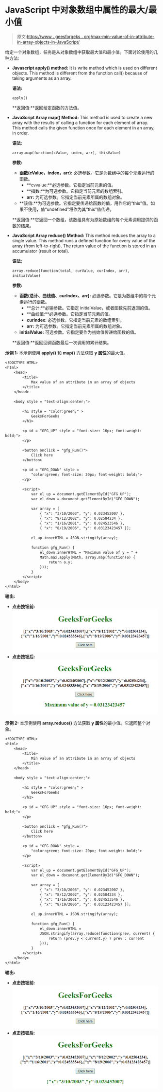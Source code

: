 # JavaScript 中对象数组中属性的最大/最小值

> 原文:[https://www . geesforgeks . org/max-min-value-of-in-attribute-in-array-objects-in-JavaScript/](https://www.geeksforgeeks.org/max-min-value-of-an-attribute-in-an-array-of-objects-in-javascript/)

给定一个对象数组，任务是从对象数组中获取最大值和最小值。下面讨论使用的几种方法:

*   **Javascript apply() method:** It is write method which is used on different objects. This method is different from the function call() because of taking arguments as an array.

    **语法:**

    ```
    apply()
    ```

    **返回值:**返回给定函数的方法值。

*   **JavaScript Array map() Method:** This method is used to create a new array with the results of calling a function for each element of array. This method calls the given function once for each element in an array, in order.

    **语法:**

    ```
    array.map(function(cValue, index, arr), thisValue)
    ```

    **参数:**

    *   **函数(cValue，index，arr):** 必选参数。它是为数组中的每个元素运行的函数。
        *   **cvvalue:**必选参数。它指定当前元素的值。
        *   **指数:**为可选参数。它指定当前元素的数组索引。
        *   **arr:** 为可选参数。它指定当前元素所属的数组对象。
    *   **该值:**为可选参数。它指定要传递给函数的值，用作它的“this”值。如果不使用，值“undefined”将作为其“this”值传递。

    **返回值:**它返回一个数组，该数组具有为原始数组的每个元素调用提供的函数的结果。

*   **JavaScript Array reduce() Method:** This method reduces the array to a single value. This method runs a defined function for every value of the array (from left-to-right). The return value of the function is stored in an accumulator (result or total).

    **语法:**

    ```
    array.reduce(function(total, curValue, curIndex, arr), initialValue)

    ```

    **参数:**

    *   **函数(总计、曲线值、curIndex、arr):** 必选参数。它是为数组中的每个元素运行的函数。
        *   **总计:**必输参数。它指定 initialValue，或者函数先前返回的值。
        *   **曲线值:**必选参数。它指定当前元素的值。
        *   **curIndex:** 必选参数。它指定当前元素的数组索引。
        *   **arr:** 为可选参数。它指定当前元素所属的数组对象。
    *   **initialValue:** 可选参数。它指定要作为初始值传递给函数的值。

    **返回值:**返回回调函数最后一次调用的累计结果。

**示例 1:** 本示例使用 **apply()** 和 **map()** 方法获取 **y 属性**的最大值。

```
<!DOCTYPE HTML> 
<html> 
    <head> 
        <title> 
            Max value of an attribute in an array of objects
        </title>
    </head> 

    <body style = "text-align:center;"> 

        <h1 style = "color:green;" > 
            GeeksForGeeks 
        </h1> 

        <p id = "GFG_UP" style = "font-size: 16px; font-weight: bold;">
        </p>

        <button onclick = "gfg_Run()"> 
            Click here
        </button>

        <p id = "GFG_DOWN" style = 
            "color:green; font-size: 20px; font-weight: bold;">
        </p>

        <script>
            var el_up = document.getElementById("GFG_UP");
            var el_down = document.getElementById("GFG_DOWN");

            var array = [
                { "x": "3/10/2003", "y": 0.023452007 }, 
                { "x": "8/12/2002", "y": 0.02504234 }, 
                { "x": "1/16/2001", "y": 0.024533546 },
                { "x": "8/19/2006", "y": 0.03123423457 }];

            el_up.innerHTML = JSON.stringify(array);

            function gfg_Run() {
                el_down.innerHTML = "Maximum value of y = " + 
                Math.max.apply(Math, array.map(function(o) {
                    return o.y; 
                }));
            }         
        </script> 
    </body> 
</html>                    
```

**输出:**

*   **点击按钮前:**
    ![](img/e977057992dac769b23a187719950fed.png)
*   **点击按钮后:**
    ![](img/fab1469de2dac8d205b8be970883d5eb.png)

**示例 2:** 本示例使用 **array.reduce()** 方法获取 **y 属性**的最小值。它返回整个对象。

```
<!DOCTYPE HTML> 
<html> 
    <head> 
        <title> 
            Min value of an attribute in an array of objects
        </title>
    </head> 

    <body style = "text-align:center;"> 

        <h1 style = "color:green;" > 
            GeeksForGeeks 
        </h1> 

        <p id = "GFG_UP" style = "font-size: 16px; font-weight: bold;">
        </p>

        <button onclick = "gfg_Run()"> 
            Click here
        </button>

        <p id = "GFG_DOWN" style = 
            "color:green; font-size: 20px; font-weight: bold;">
        </p>

        <script>
            var el_up = document.getElementById("GFG_UP");
            var el_down = document.getElementById("GFG_DOWN");

            var array = [
                { "x": "3/10/2003", "y": 0.023452007 }, 
                { "x": "8/12/2002", "y": 0.02504234 }, 
                { "x": "1/16/2001", "y": 0.024533546 }, 
                { "x": "8/19/2006", "y": 0.03123423457 }];

            el_up.innerHTML = JSON.stringify(array);

            function gfg_Run() {
                el_down.innerHTML = 
                JSON.stringify(array.reduce(function(prev, current) {
                    return (prev.y < current.y) ? prev : current
                }));
            }         
        </script> 
    </body> 
</html>                    
```

**输出:**

*   **点击按钮前:**
    ![](img/e977057992dac769b23a187719950fed.png)
*   **点击按钮后:**
    ![](img/a0a6440f559e35df86b3a9db240816fc.png)